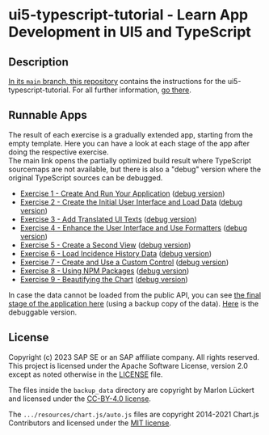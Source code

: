 # ui5-typescript-tutorial - Learn App Development in UI5 and TypeScript
## Description

[In its `main` branch, this repository](https://github.com/SAP-samples/ui5-typescript-tutorial/blob/main/README.md) contains the instructions for the ui5-typescript-tutorial. For all further information, [go there](https://github.com/SAP-samples/ui5-typescript-tutorial/blob/main/README.md).

## Runnable Apps

The result of each exercise is a gradually extended app, starting from the empty template. Here you can have a look at each stage of the app after doing the respective exercise.<br>
The main link opens the partially optimized build result where TypeScript sourcemaps are not available, but there is also a "debug" version where the original TypeScript sources can be debugged.

- [Exercise 1 - Create And Run Your Application](2022/exercises/ex1/) ([debug version](2022/exercises/ex1/debug/))
- [Exercise 2 - Create the Initial User Interface and Load Data](2022/exercises/ex2/) ([debug version](2022/exercises/ex2/debug/))
- [Exercise 3 - Add Translated UI Texts](2022/exercises/ex3/) ([debug version](2022/exercises/ex3/debug/))
- [Exercise 4 - Enhance the User Interface and Use Formatters](2022/exercises/ex4/) ([debug version](2022/exercises/ex4/debug/))
- [Exercise 5 - Create a Second View](2022/exercises/ex5/) ([debug version](2022/exercises/ex5/debug/))
- [Exercise 6 - Load Incidence History Data](2022/exercises/ex6/) ([debug version](2022/exercises/ex6/debug/))
- [Exercise 7 - Create and Use a Custom Control](2022/exercises/ex7/) ([debug version](2022/exercises/ex7/debug/))
- [Exercise 8 - Using NPM Packages](2022/exercises/ex8/) ([debug version](2022/exercises/ex8/debug/))
- [Exercise 9 - Beautifying the Chart](2022/exercises/ex9/) ([debug version](2022/exercises/ex9/debug/))

In case the data cannot be loaded from the public API, you can see [the final stage of the application here](2022/exercises/backup/) (using a backup copy of the data). [Here](2022/exercises/backup/debug/) is the debuggable version.

## License
Copyright (c) 2023 SAP SE or an SAP affiliate company. All rights reserved. This project is licensed under the Apache Software License, version 2.0 except as noted otherwise in the [LICENSE](LICENSES/Apache-2.0.txt) file.

The files inside the `backup_data` directory are copyright by Marlon Lückert and licensed under the [CC-BY-4.0 license](LICENSES/CC-BY-4.0.txt).

The `.../resources/chart.js/auto.js` files are copyright 2014-2021 Chart.js Contributors and licensed under the [MIT license](LICENSES/MIT.txt).